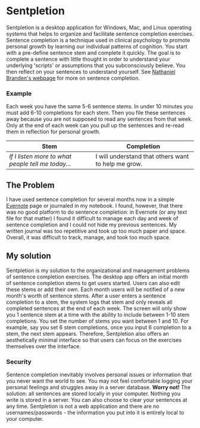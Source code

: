 # Sentpletion
Sentpletion is a desktop application for Windows, Mac, and Linux operating systems that helps to organize and facilitate sentence completion exercises. Sentence completion is a technique used in clinical psychology to promote personal growth by learning our individual patterns of cognition. You start with a pre-define sentence stem and complete it quickly. The goal is to complete a sentence with little thought in order to understand your underlying 'scripts' or assumptions that you subconsciously believe. You then reflect on your sentences to understand yourself. See [Nathaniel Branden's webpage](http://www.nathanielbranden.com/sentence-completion-i) for more on sentence completion.

### Example
Each week you have the same 5-6 sentence stems. In under 10 minutes you must add 6-10 completions for each stem. Then you file these sentences away because you are not supposed to read any sentences from that week. Only at the end of each week can you pull up the sentences and re-read them in reflection for personal growth.

| Stem | Completion |
| --- | --- |
| *If I listen more to what people tell me today...* | I will understand that others want to help me grow. |

## The Problem
I have used sentence completion for several months now in a simple [Evernote](https://evernote.com/) page or journaled in my notebook. I found, however, that there was no good platform to do sentence completion: in Evernote (or any text file for that matter) I found it difficult to manage each day and week of sentence completion and I could not hide my previous sentences. My written journal was too repetitive and took up too much paper and space. Overall, it was difficult to track, manage, and took too much space.

## My solution
Sentpletion is my solution to the organizational and management problems of sentence completion exercises. The desktop app offers an initial month of sentence completion stems to get users started. Users can also edit these stems or add their own. Each month users will be notified of a new month's worth of sentence stems. After a user enters a sentence completion to a stem, the system logs that stem and only reveals all completed sentences at the end of each week. The screen will only show you 1 sentence stem at a time with the ability to include between 1-10 stem completions. You set the number of stems you want between 1 and 10. For example, say you set 6 stem completions, once you input 6 completion to a stem, the next stem appears. Therefore, Sentpletion also offers an aesthetically minimal interface so that users can focus on the exercises themselves over the interface.

### Security
Sentence completion inevitably involves personal issues or information that you never want the world to see. You may not feel comfortable logging your personal feelings and struggles away in a server database. **Worry not!** The solution: all sentences are stored locally in your computer. Nothing you write is stored in a server. You can also choose to clear your sentences at any time. Sentpletion is not a web application and there are no usernames/passwords - the information you put into it is entirely local to your computer.

